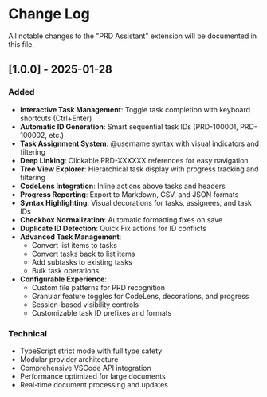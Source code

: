 # Change Log

All notable changes to the "PRD Assistant" extension will be documented in this file.

## [1.0.0] - 2025-01-28

### Added
- **Interactive Task Management**: Toggle task completion with keyboard shortcuts (Ctrl+Enter)
- **Automatic ID Generation**: Smart sequential task IDs (PRD-100001, PRD-100002, etc.)
- **Task Assignment System**: @username syntax with visual indicators and filtering
- **Deep Linking**: Clickable PRD-XXXXXX references for easy navigation
- **Tree View Explorer**: Hierarchical task display with progress tracking and filtering
- **CodeLens Integration**: Inline actions above tasks and headers
- **Progress Reporting**: Export to Markdown, CSV, and JSON formats
- **Syntax Highlighting**: Visual decorations for tasks, assignees, and task IDs
- **Checkbox Normalization**: Automatic formatting fixes on save
- **Duplicate ID Detection**: Quick Fix actions for ID conflicts
- **Advanced Task Management**:
  - Convert list items to tasks
  - Convert tasks back to list items
  - Add subtasks to existing tasks
  - Bulk task operations
- **Configurable Experience**:
  - Custom file patterns for PRD recognition
  - Granular feature toggles for CodeLens, decorations, and progress
  - Session-based visibility controls
  - Customizable task ID prefixes and formats

### Technical
- TypeScript strict mode with full type safety
- Modular provider architecture
- Comprehensive VSCode API integration
- Performance optimized for large documents
- Real-time document processing and updates